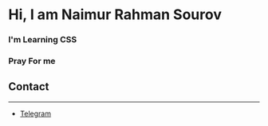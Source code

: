 # Hi, I am Naimur Rahman Sourov
### I'm Learning CSS
### Pray For me
## Contact
---
- [Telegram](https://t.me/rahman_naimur)
